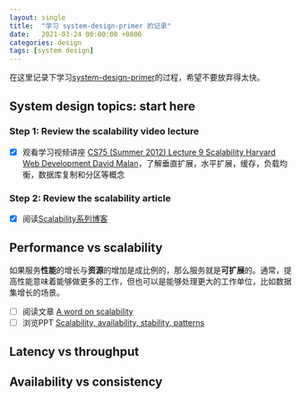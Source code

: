 ```yaml
---
layout: single
title:  "学习 system-design-primer 的记录"
date:   2021-03-24 00:00:00 +0800
categories: design
tags: [system design]
---
```


在这里记录下学习[system-design-primer](https://github.com/donnemartin/system-design-primer)的过程，希望不要放弃得太快。


## System design topics: start here

### Step 1: Review the scalability video lecture

* [x] 观看学习视频讲座 [CS75 (Summer 2012) Lecture 9 Scalability Harvard Web Development David Malan](https://www.youtube.com/watch?v=-W9F__D3oY4)，了解垂直扩展，水平扩展，缓存，负载均衡，数据库复制和分区等概念

### Step 2: Review the scalability article

* [x] 阅读[Scalability系列博客](https://www.lecloud.net/tagged/scalability/chrono)

## Performance vs scalability

如果服务**性能**的增长与**资源**的增加是成比例的，那么服务就是**可扩展**的。通常，提高性能意味着能够做更多的工作，但也可以是能够处理更大的工作单位，比如数据集增长的场景。

* [ ] 阅读文章 [A word on scalability](https://www.allthingsdistributed.com/2006/03/a_word_on_scalability.html)
* [ ] 浏览PPT [Scalability, availability, stability, patterns](http://www.slideshare.net/jboner/scalability-availability-stability-patterns/)

## Latency vs throughput

## Availability vs consistency
